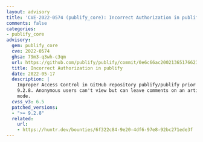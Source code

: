 ```yaml
---
layout: advisory
title: 'CVE-2022-0574 (publify_core): Incorrect Authorization in publify'
comments: false
categories:
- publify_core
advisory:
  gem: publify_core
  cve: 2022-0574
  ghsa: 79m3-q3wh-c3qm
  url: https://github.com/publify/publify/commit/0e6c66ac2002136517662399bca9d838c80d9739
  title: Incorrect Authorization in publify
  date: 2022-05-17
  description: |
    Improper Access Control in GitHub repository publify/publify prior to
    9.2.8. Anonymous users can't view but can leave comments on an article in draft
    mode.
  cvss_v3: 6.5
  patched_versions:
  - ">= 9.2.8"
  related:
    url:
    - https://huntr.dev/bounties/6f322c84-9e20-4df6-97e8-92bc271ede3f
---
```

